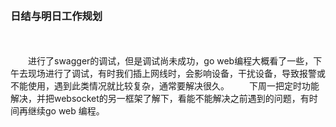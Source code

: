 &emsp;&emsp;&emsp;&emsp;&emsp;&emsp;&emsp;&emsp;&emsp;&emsp;&emsp;&emsp;<h3>日结与明日工作规划</h3>
<br></br>
&emsp;&emsp;进行了swagger的调试，但是调试尚未成功，go web编程大概看了一些，下午去现场进行了调试，有时我们插上网线时，会影响设备，干扰设备，导致报警或不能使用，遇到此类情况就比较复杂，通常要解决很久。
&emsp;&emsp;下周一把定时功能解决，并把websocket的另一框架了解下，看能不能解决之前遇到的问题，有时间再继续go web 编程。